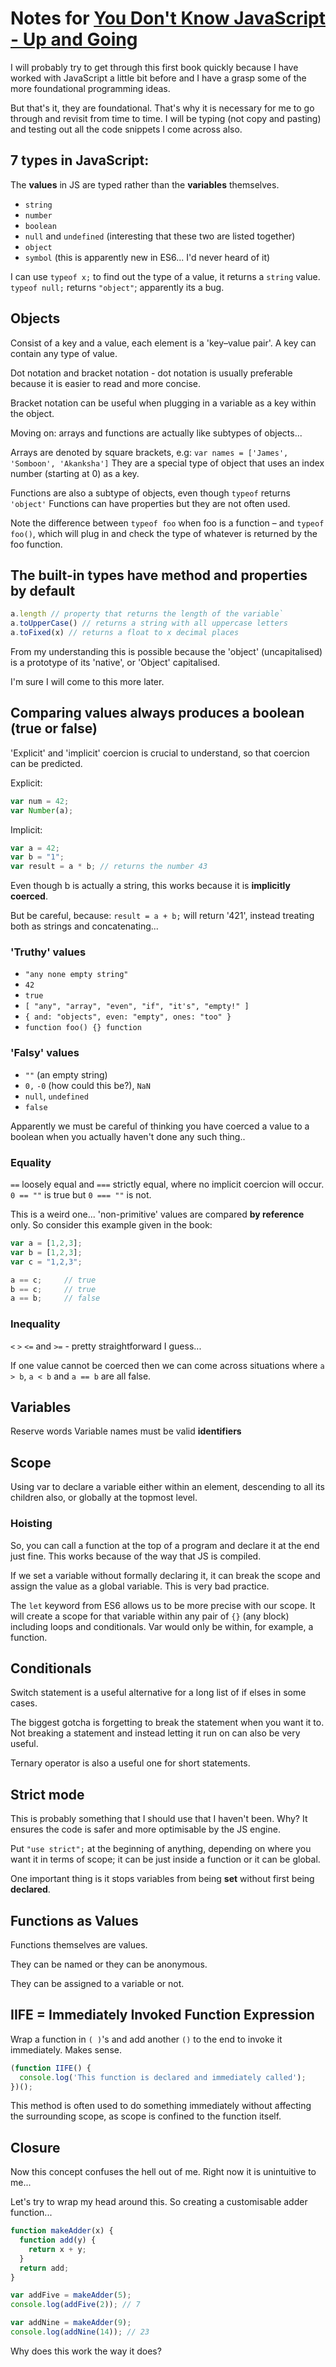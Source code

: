 # Notes for [You Don't Know JavaScript - Up and Going](https://github.com/getify/You-Dont-Know-JS/blob/master/up%20%26%20going/ch2.md)

I will probably try to get through this first book quickly because I have worked with JavaScript a little bit before and I have a grasp some of the more foundational programming ideas.

But that's it, they are foundational. That's why it is necessary for me to go through and revisit from time to time. I will be typing (not copy and pasting) and testing out all the code snippets I come across also.


## 7 types in JavaScript:
The **values** in JS are typed rather than the **variables** themselves.

- `string`
- `number`
- `boolean`
- `null` and `undefined` (interesting that these two are listed together)
- `object`
- `symbol` (this is apparently new in ES6... I'd never heard of it)

I can use `typeof x;` to find out the type of a value, it returns a `string` value.
`typeof null;` returns `"object"`; apparently its a bug.


## Objects
Consist of a key and a value, each element is a 'key–value pair'. A key can contain any type of value.

Dot notation and bracket notation - dot notation is usually preferable because it is easier to read and more concise.

Bracket notation can be useful when plugging in a variable as a key within the object.

Moving on: arrays and functions are actually like subtypes of objects...

Arrays are denoted by square brackets, e.g: `var names = ['James', 'Somboon', 'Akanksha']`
They are a special type of object that uses an index number (starting at 0) as a key.

Functions are also a subtype of objects, even though `typeof` returns `'object'`
Functions can have properties but they are not often used.

Note the difference between `typeof foo` when foo is a function – and `typeof foo()`, which will plug in and check the type of whatever is returned by the foo function.


## The built-in types have method and properties by default
```javascript
a.length // property that returns the length of the variable`
a.toUpperCase() // returns a string with all uppercase letters
a.toFixed(x) // returns a float to x decimal places
```

From my understanding this is possible because the 'object' (uncapitalised) is a prototype of its 'native', or 'Object' capitalised.

I'm sure I will come to this more later.


## Comparing values always produces a boolean (true or false)
'Explicit' and 'implicit' coercion is crucial to understand, so that coercion can be predicted.

Explicit:
```javascript
var num = 42;
var Number(a);
```

Implicit:
```javascript
var a = 42;
var b = "1";
var result = a * b; // returns the number 43
```
Even though b is actually a string, this works because it is **implicitly coerced**.

But be careful, because: `result = a + b;` will return '421', instead treating both as strings and concatenating...

### 'Truthy' values
- ``"any none empty string"``
- `42`
- `true`
- `[ "any", "array", "even", "if", "it's", "empty!" ]`
- `{ and: "objects", even: "empty", ones: "too" }`
- `function foo() {} function`

### 'Falsy' values
- `""` (an empty string)
- `0,` `-0` (how could this be?), `NaN`
- `null`, `undefined`
- `false`

Apparently we must be careful of thinking you have coerced a value to a boolean when you actually haven't done any such thing..

### Equality
`==` loosely equal and `===` strictly equal, where no implicit coercion will occur.
`0 == ""` is true but `0 === ""` is not.

This is a weird one... 'non-primitive' values are compared **by reference** only. So consider this example given in the book:

```javascript
var a = [1,2,3];
var b = [1,2,3];
var c = "1,2,3";

a == c;		// true
b == c;		// true
a == b;		// false
```

### Inequality
`<` `>` `<=` and `>=` - pretty straightforward I guess...

If one value cannot be coerced then we can come across situations where `a > b`, `a < b` and `a == b` are all false.

## Variables
Reserve words
Variable names must be valid **identifiers**

## Scope
Using var to declare a variable either within an element, descending to all its children also, or globally at the topmost level.

### Hoisting
So, you can call a function at the top of a program and declare it at the end just fine. This works because of the way that JS is compiled.

If we set a variable without formally declaring it, it can break the scope and assign the value as a global variable. This is very bad practice.

The `let` keyword from ES6 allows us to be more precise with our scope. It will create a scope for that variable within any pair of `{}` (any block) including loops and conditionals. Var would only be within, for example, a function.

## Conditionals
Switch statement is a useful alternative for a long list of if elses in some cases.

The biggest gotcha is forgetting to break the statement when you want it to. Not breaking a statement and instead letting it run on can also be very useful.

Ternary operator is also a useful one for short statements.

## Strict mode
This is probably something that I should use that I haven't been. Why? It ensures the code is safer and more optimisable by the JS engine.

Put `"use strict";` at the beginning of anything, depending on where you want it in terms of scope; it can be just inside a function or it can be global.

One important thing is it stops variables from being **set** without first being **declared**.

## Functions as Values
Functions themselves are values.

They can be named or they can be anonymous.

They can be assigned to a variable or not.

## IIFE = Immediately Invoked Function Expression
Wrap a function in `( )`'s and add another `()` to the end to invoke it immediately. Makes sense.

```javascript
(function IIFE() {
  console.log('This function is declared and immediately called');
})();
```

This method is often used to do something immediately without affecting the surrounding scope, as scope is confined to the function itself.

## Closure
Now this concept confuses the hell out of me. Right now it is unintuitive to me...

Let's try to wrap my head around this. So creating a customisable adder function...

```javascript
function makeAdder(x) {
  function add(y) {
    return x + y;
  }
  return add;
}

var addFive = makeAdder(5);
console.log(addFive(2)); // 7

var addNine = makeAdder(9);
console.log(addNine(14)); // 23
```

Why does this work the way it does?
